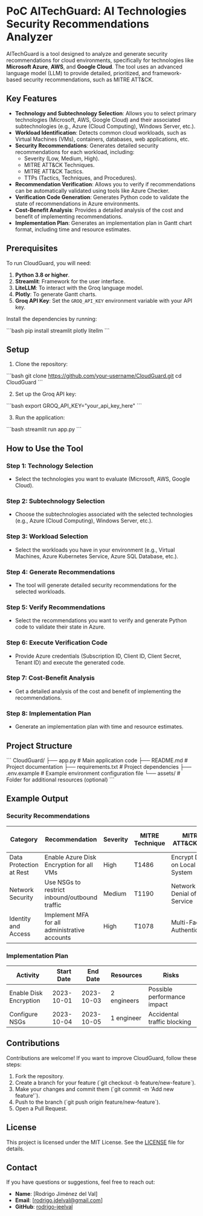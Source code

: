 # PoC AITechGuard: AI Technologies Security Recommendations Analyzer

AITechGuard is a tool designed to analyze and generate security recommendations for cloud environments, specifically for technologies like **Microsoft Azure**, **AWS**, and **Google Cloud**. The tool uses an advanced language model (LLM) to provide detailed, prioritized, and framework-based security recommendations, such as MITRE ATT&CK.

## Key Features

- **Technology and Subtechnology Selection**: Allows you to select primary technologies (Microsoft, AWS, Google Cloud) and their associated subtechnologies (e.g., Azure (Cloud Computing), Windows Server, etc.).
- **Workload Identification**: Detects common cloud workloads, such as Virtual Machines (VMs), containers, databases, web applications, etc.
- **Security Recommendations**: Generates detailed security recommendations for each workload, including:
  - Severity (Low, Medium, High).
  - MITRE ATT&CK Techniques.
  - MITRE ATT&CK Tactics.
  - TTPs (Tactics, Techniques, and Procedures).
- **Recommendation Verification**: Allows you to verify if recommendations can be automatically validated using tools like Azure Checker.
- **Verification Code Generation**: Generates Python code to validate the state of recommendations in Azure environments.
- **Cost-Benefit Analysis**: Provides a detailed analysis of the cost and benefit of implementing recommendations.
- **Implementation Plan**: Generates an implementation plan in Gantt chart format, including time and resource estimates.

## Prerequisites

To run CloudGuard, you will need:

1. **Python 3.8 or higher**.
2. **Streamlit**: Framework for the user interface.
3. **LiteLLM**: To interact with the Groq language model.
4. **Plotly**: To generate Gantt charts.
5. **Groq API Key**: Set the `GROQ_API_KEY` environment variable with your API key.

Install the dependencies by running:

\`\`\`bash
pip install streamlit plotly litellm
\`\`\`

## Setup

1. Clone the repository:

\`\`\`bash
git clone https://github.com/your-username/CloudGuard.git
cd CloudGuard
\`\`\`

2. Set up the Groq API key:

\`\`\`bash
export GROQ_API_KEY="your_api_key_here"
\`\`\`

3. Run the application:

\`\`\`bash
streamlit run app.py
\`\`\`

## How to Use the Tool

### Step 1: Technology Selection
- Select the technologies you want to evaluate (Microsoft, AWS, Google Cloud).

### Step 2: Subtechnology Selection
- Choose the subtechnologies associated with the selected technologies (e.g., Azure (Cloud Computing), Windows Server, etc.).

### Step 3: Workload Selection
- Select the workloads you have in your environment (e.g., Virtual Machines, Azure Kubernetes Service, Azure SQL Database, etc.).

### Step 4: Generate Recommendations
- The tool will generate detailed security recommendations for the selected workloads.

### Step 5: Verify Recommendations
- Select the recommendations you want to verify and generate Python code to validate their state in Azure.

### Step 6: Execute Verification Code
- Provide Azure credentials (Subscription ID, Client ID, Client Secret, Tenant ID) and execute the generated code.

### Step 7: Cost-Benefit Analysis
- Get a detailed analysis of the cost and benefit of implementing the recommendations.

### Step 8: Implementation Plan
- Generate an implementation plan with time and resource estimates.

## Project Structure

\`\`\`
CloudGuard/
├── app.py                  # Main application code
├── README.md               # Project documentation
├── requirements.txt        # Project dependencies
├── .env.example            # Example environment configuration file
└── assets/                 # Folder for additional resources (optional)
\`\`\`

## Example Output

### Security Recommendations
| Category                  | Recommendation                                      | Severity | MITRE Technique | MITRE ATT&CK TTP          | MITRE ATT&CK Tactic |
|---------------------------|----------------------------------------------------|----------|-----------------|---------------------------|---------------------|
| Data Protection at Rest   | Enable Azure Disk Encryption for all VMs           | High     | T1486           | Encrypt Data on Local System | Impact             |
| Network Security          | Use NSGs to restrict inbound/outbound traffic      | Medium   | T1190           | Network Denial of Service  | Initial Access     |
| Identity and Access       | Implement MFA for all administrative accounts      | High     | T1078           | Multi-Factor Authentication | Defense Evasion    |

### Implementation Plan
| Activity                  | Start Date   | End Date     | Resources       | Risks                        |
|---------------------------|--------------|--------------|-----------------|------------------------------|
| Enable Disk Encryption    | 2023-10-01   | 2023-10-03   | 2 engineers     | Possible performance impact  |
| Configure NSGs            | 2023-10-04   | 2023-10-05   | 1 engineer      | Accidental traffic blocking  |

## Contributions

Contributions are welcome! If you want to improve CloudGuard, follow these steps:

1. Fork the repository.
2. Create a branch for your feature (\`git checkout -b feature/new-feature\`).
3. Make your changes and commit them (\`git commit -m 'Add new feature'\`).
4. Push to the branch (\`git push origin feature/new-feature\`).
5. Open a Pull Request.

## License

This project is licensed under the MIT License. See the [LICENSE](LICENSE) file for details.

## Contact

If you have questions or suggestions, feel free to reach out:

- **Name**: [Rodrigo Jiménez del Val]
- **Email**: [rodrigo.jdelval@gmail.com]
- **GitHub**: [rodrigo-jeelval](https://github.com/rodrigo-jdelval)
